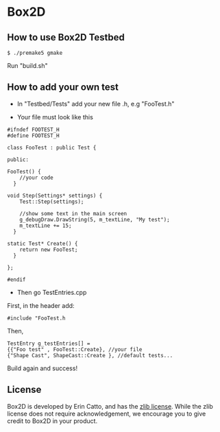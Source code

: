 # Box2D 

## How to use Box2D Testbed

```
$ ./premake5 gmake
```

Run "build.sh"

## How to add your own test

* In "Testbed/Tests" add your new file .h, e.g "FooTest.h"

* Your file must look like this 

```
#ifndef FOOTEST_H
#define FOOTEST_H

class FooTest : public Test {

public:

FooTest() {
    //your code
  }

void Step(Settings* settings) {
    Test::Step(settings);

    //show some text in the main screen
    g_debugDraw.DrawString(5, m_textLine, "My test");
    m_textLine += 15;
  }
    
static Test* Create() {
    return new FooTest;
  }
  
};

#endif
```
* Then go TestEntries.cpp

First, in the header add:

`#include "FooTest.h`

Then, 
```
TestEntry g_testEntries[] =
{{"Foo test" , FooTest::Create}, //your file
{"Shape Cast", ShapeCast::Create }, //default tests...
```

Build again and success!


## License

Box2D is developed by Erin Catto, and has the [zlib license](http://en.wikipedia.org/wiki/Zlib_License). While the zlib license does not require acknowledgement, we encourage you to give credit to Box2D in your product.
